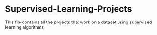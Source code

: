 # Supervised-Learning-Projects
This file contains all the projects that work on a dataset using supervised learning algorithms
